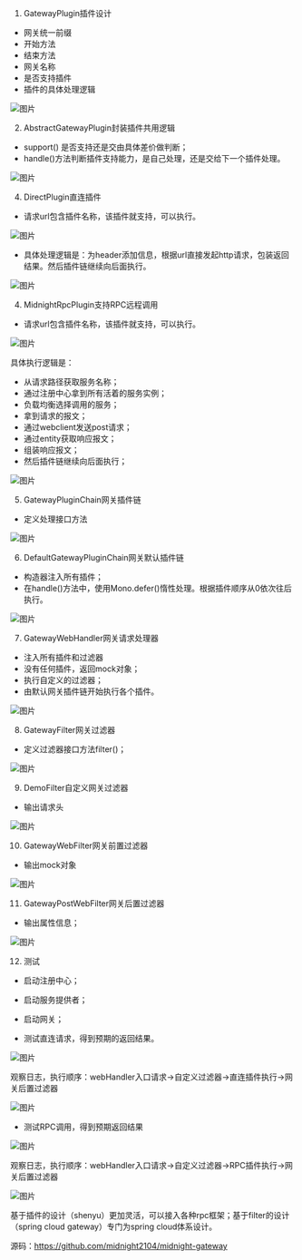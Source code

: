 1. GatewayPlugin插件设计

- 网关统一前缀
- 开始方法
- 结束方法
- 网关名称
- 是否支持插件
- 插件的具体处理逻辑

![图片](https://mmbiz.qpic.cn/sz_mmbiz_png/rw1wCRwDbgYiba7IiawUhz46ibUpvDkwW6qCKNyBsWSDy4r8XlVW2YzLskDicjo8WnQrzPNSqFtLldFehrVHPq7ADA/640?wx_fmt=png&from=appmsg&tp=webp&wxfrom=5&wx_lazy=1&wx_co=1)

2. AbstractGatewayPlugin封装插件共用逻辑

- support() 是否支持还是交由具体差价做判断；
- handle()方法判断插件支持能力，是自己处理，还是交给下一个插件处理。

![图片](https://mmbiz.qpic.cn/sz_mmbiz_png/rw1wCRwDbgYiba7IiawUhz46ibUpvDkwW6qiamuQwFSr46KB5QfQdJK7L65EkJobKJ5j63aFhHXGSr4A9SQXwF6yibw/640?wx_fmt=png&from=appmsg&tp=webp&wxfrom=5&wx_lazy=1&wx_co=1)

4. DirectPlugin直连插件

- 请求url包含插件名称，该插件就支持，可以执行。

![图片](https://mmbiz.qpic.cn/sz_mmbiz_png/rw1wCRwDbgYiba7IiawUhz46ibUpvDkwW6qWcO4TZ6tFNMmEMHzLxZdTe3aZqmhlYQfnCEA4RAjZaGY5KaWW2USbQ/640?wx_fmt=png&from=appmsg&tp=webp&wxfrom=5&wx_lazy=1&wx_co=1)

- 具体处理逻辑是：为header添加信息，根据url直接发起http请求，包装返回结果。然后插件链继续向后面执行。

![图片](https://mmbiz.qpic.cn/sz_mmbiz_png/rw1wCRwDbgYiba7IiawUhz46ibUpvDkwW6qF8caqEgGcnEgdLicGrFYhhX86QXicZE5IavDH96aicCRTxnLwNH6nmfOg/640?wx_fmt=png&from=appmsg&tp=webp&wxfrom=5&wx_lazy=1&wx_co=1)

4. MidnightRpcPlugin支持RPC远程调用

- 请求url包含插件名称，该插件就支持，可以执行。

![图片](https://mmbiz.qpic.cn/sz_mmbiz_png/rw1wCRwDbgYiba7IiawUhz46ibUpvDkwW6q6RwcQccH9n3Y1XbamM2ibzGZvvkqhz7oCGNYYr1OKbmiawibIBpSKgngQ/640?wx_fmt=png&from=appmsg&tp=webp&wxfrom=5&wx_lazy=1&wx_co=1)

具体执行逻辑是：

- 从请求路径获取服务名称；
- 通过注册中心拿到所有活着的服务实例；
- 负载均衡选择调用的服务；
- 拿到请求的报文；
- 通过webclient发送post请求；
- 通过entity获取响应报文；
- 组装响应报文；
- 然后插件链继续向后面执行；

![图片](https://mmbiz.qpic.cn/sz_mmbiz_png/rw1wCRwDbgYiba7IiawUhz46ibUpvDkwW6qYKI27QQRLyFqdggunfMia9CcJW1lUtWDyVf1CjjA0NYyVKT5yZVF1oA/640?wx_fmt=png&from=appmsg&tp=webp&wxfrom=5&wx_lazy=1&wx_co=1)

5. GatewayPluginChain网关插件链

- 定义处理接口方法

![图片](https://mmbiz.qpic.cn/sz_mmbiz_png/rw1wCRwDbgYiba7IiawUhz46ibUpvDkwW6qbMaw6daQDwbicWgpepOhQZh8w6LkRaYdfRuAupLMBg6ExaXnOEaxY3A/640?wx_fmt=png&from=appmsg&tp=webp&wxfrom=5&wx_lazy=1&wx_co=1)

6. DefaultGatewayPluginChain网关默认插件链

- 构造器注入所有插件；
- 在handle()方法中，使用Mono.defer()惰性处理。根据插件顺序从0依次往后执行。

![图片](https://mmbiz.qpic.cn/sz_mmbiz_png/rw1wCRwDbgYiba7IiawUhz46ibUpvDkwW6qyS4CYuE0A9G4vAKsr4n8CrDUrwTdvQ38wkp1Yxn674qkwojlZtEIuA/640?wx_fmt=png&from=appmsg&tp=webp&wxfrom=5&wx_lazy=1&wx_co=1)

7. GatewayWebHandler网关请求处理器

- 注入所有插件和过滤器
- 没有任何插件，返回mock对象；
- 执行自定义的过滤器；
- 由默认网关插件链开始执行各个插件。

![图片](https://mmbiz.qpic.cn/sz_mmbiz_png/rw1wCRwDbgYiba7IiawUhz46ibUpvDkwW6qCIIoeLZ5iamufOibnUjDU9Ce3G2x29eskic7lECNfAianhmAHIfWlRtqHg/640?wx_fmt=png&from=appmsg&tp=webp&wxfrom=5&wx_lazy=1&wx_co=1)

8. GatewayFilter网关过滤器

- 定义过滤器接口方法filter()；

![图片](https://mmbiz.qpic.cn/sz_mmbiz_png/rw1wCRwDbgYiba7IiawUhz46ibUpvDkwW6qibs5SazWODG7ShxO642z7miaLL9gOfNFMrdVpT9wj3WRYDdWZSoQ8ATA/640?wx_fmt=png&from=appmsg&tp=webp&wxfrom=5&wx_lazy=1&wx_co=1)

9. DemoFilter自定义网关过滤器

- 输出请求头

![图片](https://mmbiz.qpic.cn/sz_mmbiz_png/rw1wCRwDbgYiba7IiawUhz46ibUpvDkwW6qqgsvgRFSx0nP1gPXiaTZ7sIB8Z5E8BXdjYwHIrrBgX9wf0ibM3UGyYgQ/640?wx_fmt=png&from=appmsg&tp=webp&wxfrom=5&wx_lazy=1&wx_co=1)

10. GatewayWebFilter网关前置过滤器

- 输出mock对象

![图片](https://mmbiz.qpic.cn/sz_mmbiz_png/rw1wCRwDbgYiba7IiawUhz46ibUpvDkwW6q90F49hiaX0Td1US2FukggFvB826j0RNpXjf8AIBsn65pOtM6SmWEAvA/640?wx_fmt=png&from=appmsg&tp=webp&wxfrom=5&wx_lazy=1&wx_co=1)

11. GatewayPostWebFilter网关后置过滤器

- 输出属性信息；

![图片](https://mmbiz.qpic.cn/sz_mmbiz_png/rw1wCRwDbgYiba7IiawUhz46ibUpvDkwW6qGASicoJvvDyl5lTxzuZzwndWjbMw4603Y42lJdKOvibuWibeLrvq5n05w/640?wx_fmt=png&from=appmsg&tp=webp&wxfrom=5&wx_lazy=1&wx_co=1)

12. 测试

- 启动注册中心；
- 启动服务提供者；
- 启动网关；

- 测试直连请求，得到预期的返回结果。

![图片](https://mmbiz.qpic.cn/sz_mmbiz_png/rw1wCRwDbgYiba7IiawUhz46ibUpvDkwW6qyCDVaEaLv6OZPvJwibcGniamDav7BAZoicJVtDIZnlzibtxLbiaufNxVPyA/640?wx_fmt=png&from=appmsg&tp=webp&wxfrom=5&wx_lazy=1&wx_co=1)

观察日志，执行顺序：webHandler入口请求->自定义过滤器->直连插件执行->网关后置过滤器

![图片](https://mmbiz.qpic.cn/sz_mmbiz_png/rw1wCRwDbgYiba7IiawUhz46ibUpvDkwW6qQExch5byEI89RRmvz4ViawRsqTmjyv4Im0kFGvnI3uC8yGzN2vRkdnw/640?wx_fmt=png&from=appmsg&tp=webp&wxfrom=5&wx_lazy=1&wx_co=1)

- 测试RPC调用，得到预期返回结果

![图片](https://mmbiz.qpic.cn/sz_mmbiz_png/rw1wCRwDbgYiba7IiawUhz46ibUpvDkwW6qg762HJZ4e6C2wJ2KOQNiaLdZ7T4FjoF8icQv4sxnJM8tXg5tSsg51icHw/640?wx_fmt=png&from=appmsg&tp=webp&wxfrom=5&wx_lazy=1&wx_co=1)

观察日志，执行顺序：webHandler入口请求->自定义过滤器->RPC插件执行->网关后置过滤器

![图片](https://mmbiz.qpic.cn/sz_mmbiz_png/rw1wCRwDbgYiba7IiawUhz46ibUpvDkwW6qXaiaE5vC5EHlGkEQMImnebpyAOQV8aR9O7AbDIdK4ic9ykVC6uUeF2ww/640?wx_fmt=png&from=appmsg&tp=webp&wxfrom=5&wx_lazy=1&wx_co=1)

基于插件的设计（shenyu）更加灵活，可以接入各种rpc框架；基于filter的设计（spring cloud gateway）专门为spring cloud体系设计。

源码：https://github.com/midnight2104/midnight-gateway